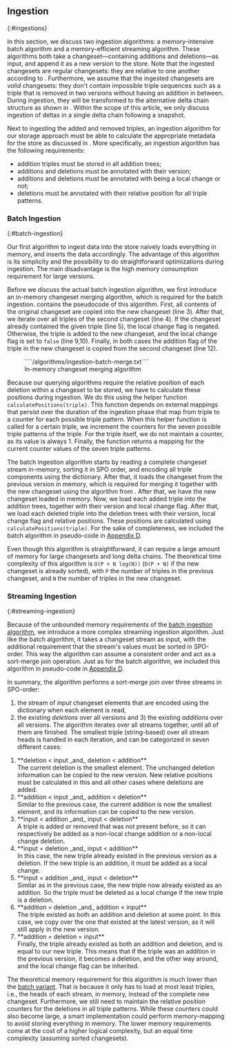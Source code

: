 ## Ingestion
{:#ingestions}

In this section, we discuss two ingestion algorithms: a memory-intensive batch algorithm and a memory-efficient streaming algorithm.
These algorithms both take a changeset—containing additions and deletions—as input,
and append it as a new version to the store.
Note that the ingested changesets are regular changesets: they are relative to one another according to [](#regular-delta-chain).
Furthermore, we assume that the ingested changesets are _valid_ changesets:
they don't contain impossible triple sequences such as a triple that is removed in two versions without having an addition in between.
During ingestion, they will be transformed to the alternative delta chain structure as shown in [](#alternative-delta-chain).
Within the scope of this article, we only discuss ingestion of deltas in a single delta chain following a snapshot.

Next to ingesting the added and removed triples,
an ingestion algorithm for our storage approach must be able to calculate
the appropriate metadata for the store as discussed in [](#delta-storage).
More specifically, an ingestion algorithm has the following requirements:
<ul>
    <li>addition triples must be stored in all addition trees;</li>
    <li>additions and deletions must be annotated with their version;</li>
    <li>additions and deletions must be annotated with being a local change or not;</li>
    <li>deletions must be annotated with their relative position for all triple patterns.</li>
</ul>

### Batch Ingestion
{:#batch-ingestion}

Our first algorithm to ingest data into the store naively loads everything in memory,
and inserts the data accordingly.
The advantage of this algorithm is its simplicity and the possibility to do straightforward optimizations during ingestion.
The main disadvantage is the high memory consumption requirement for large versions.

Before we discuss the actual batch ingestion algorithm,
we first introduce an in-memory changeset merging algorithm,
which is required for the batch ingestion.
[](#algorithm-ingestion-batch-merge) contains the pseudocode of this algorithm.
First, all contents of the original changeset are copied into the new changeset (line 3).
After that, we iterate over all triples of the second changeset (line 4).
If the changeset already contained the given triple (line 5), the local change flag is negated.
Otherwise, the triple is added to the new changeset, and the local change flag is set to `false` (line 9,10).
Finally, in both cases the addition flag of the triple in the new changeset is copied from the second changeset (line 12).

<figure id="algorithm-ingestion-batch-merge" class="algorithm numbered">
````/algorithms/ingestion-batch-merge.txt````
<figcaption markdown="block">
In-memory changeset merging algorithm
</figcaption>
</figure>

Because our querying algorithms require the relative position of each deletion within a changeset to be stored,
we have to calculate these positions during ingestion.
We do this using the helper function `calculatePositions(triple)`.
This function depends on external mappings that persist over the duration of the ingestion phase
that map from triple to a counter for each possible triple pattern.
When this helper function is called for a certain triple,
we increment the counters for the seven possible triple patterns of the triple.
For the triple itself, we do not maintain a counter, as its value is always 1.
Finally, the function returns a mapping for the current counter values of the seven triple patterns.

The batch ingestion algorithm starts by reading a complete changeset stream in-memory, sorting it in SPO order,
and encoding all triple components using the dictionary.
After that, it loads the changeset from the previous version in memory,
which is required for merging it together with the new changeset using the algorithm from [](#algorithm-ingestion-batch-merge).
After that, we have the new changeset loaded in memory.
Now, we load each added triple into the addition trees, together with their version and local change flag.
After that, we load each deleted triple into the deletion trees
with their version, local change flag and relative positions.
These positions are calculated using `calculatePositions(triple)`.
For the sake of completeness, we included the batch algorithm in pseudo-code in [Appendix D](#appendix-algorithms).

Even though this algorithm is straightforward,
it can require a large amount of memory for large changesets and long delta chains.
The theoretical time complexity of this algorithm is `O(P + N log(N))` (`O(P + N)` if the new changeset is already sorted),
with `P` the number of triples in the previous changeset,
and `N` the number of triples in the new changeset.

### Streaming Ingestion
{:#streaming-ingestion}

Because of the unbounded memory requirements of the [batch ingestion algorithm](#batch-ingestion),
we introduce a more complex streaming ingestion algorithm.
Just like the batch algorithm, it takes a changeset stream as input,
with the additional requirement that the stream's values must be sorted in SPO-order.
This way the algorithm can assume a consistent order and act as a sort-merge join operation.
Just as for the batch algorithm, we included this algorithm in pseudo-code in [Appendix D](#appendix-algorithms).

In summary, the algorithm performs a sort-merge join over three streams in SPO-order:
1) the stream of _input_ changeset elements that are encoded using the dictionary when each element is read,
2) the existing _deletions_ over all versions
and 3) the existing _additions_ over all versions.
The algorithm iterates over all streams together, until all of them are finished.
The smallest triple (string-based) over all stream heads is handled in each iteration,
and can be categorized in seven different cases:

<ol>
<li markdown="1">
**deletion < input _and_ deletion < addition**
<br />
The current deletion is the smallest element.
The unchanged deletion information can be copied to the new version.
New relative positions must be calculated in this and all other cases where deletions are added.
</li>
<li markdown="1">
**addition < input _and_ addition < deletion**
<br />
Similar to the previous case, the current addition is now the smallest element,
and its information can be copied to the new version.
</li>
<li markdown="1">
**input < addition _and_ input < deletion**
<br />
A triple is added or removed that was not present before,
so it can respectively be added as a non-local change addition or a non-local change deletion.
</li>
<li markdown="1">
**input = deletion _and_ input < addition**
<br />
In this case, the new triple already existed in the previous version as a deletion.
If the new triple is an addition, it must be added as a local change.
</li>
<li markdown="1">
**input = addition _and_ input < deletion**
<br />
Similar as in the previous case, the new triple now already existed as an addition.
So the triple must be deleted as a local change if the new triple is a deletion.
</li>
<li markdown="1">
**addition = deletion _and_ addition < input**
<br />
The triple existed as both an addition and deletion at some point.
In this case, we copy over the one that existed at the latest version, as it will still apply in the new version.
</li>
<li markdown="1">
**addition = deletion = input**
<br />
Finally, the triple already existed as both an addition and deletion,
and is equal to our new triple.
This means that if the triple was an addition in the previous version, it becomes a deletion, and the other way around,
and the local change flag can be inherited.
</li>
</ol>

The theoretical memory requirement for this algorithm is much lower than the [batch variant](#batch-ingestion).
That is because it only has to load at most least triples, i.e., the heads of each stream, in memory, instead of the complete new changeset.
Furthermore, we still need to maintain the relative position counters for the deletions in all triple patterns.
While these counters could also become large, a smart implementation could perform memory-mapping
to avoid storing everything in memory.
The lower memory requirements come at the cost of a higher logical complexity, but an equal time complexity (assuming sorted changesets).
